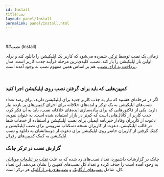 ```yaml
---  
id: Install  
title:نصب   
layout: panel/Install  
permalink: panel/Install.html  
---  
```


<br>

##نصب (Install)  

زمانی یک نصب توسط [ترکر]()، شمرده می‌شود که کاربر یک اپلیکیشن را دانلود کند و برای اولین بار اپلیکیشن را باز کند. نصب، کلیدی‌ترین مرحله فرآیند جذب کاربر است. مدل [پرداخت به ازای نصب]()، هم بر اساس همین مفهوم نصب به وجود آمده است. 

<br>


### کمپین‌هایی که باید برای گرفتن نصب روی اپلیکیشن اجرا کنید 

اگر در مرحله‌ای هستید که نیاز به جذب کاربر جدید برای اپلیکیشن دارید، برای رصد تعداد نصب‌های اپلیکیشن به یک ترکر و ایده‌های خلاقانه برای اجرای کمپین‌های پر بازده نیاز دارید.  یکی از فاکتورهایی که برای پیاده‌سازی ایده‌های خلاقانه نصب، باید به آن فکر کرد، جذب کاربر از کانال‌هایی است که کم‌تر در بازار استفاده شده است. 
به عنوان نمونه، دعوت از کاربران وفادار خبرنامه ایمیلی برای نصب اپلیکیشن و استفاده از خدمات شما در قالب اپلیکیشن، دعوت از کاربران نسخه دسکتاپ سرویس برای نصب اپلیکیشن و کمک گرفتن از کاربران حاضر روی اپلیکیشن برای دعوت از دوستانشان به دانلود و نصب اپلیکیشن به کمک کمپین‌های رفرال. 


### گزارش نصب در ترکر چابک 


چابک در گزارشات داشبورد، تعداد نصب‌های رد شده که به علت [تقلب در تبلیغات موبایلی]() به وجود آمده است را حذف کرده و تعداد کل نصب‌های کمپین را نشان می‌دهد. این تعداد کل، شامل [نصب‌های ارگانیک]() و [نصب‌های غیر ارگانیک]() هر ترکر است.

<br>

 		